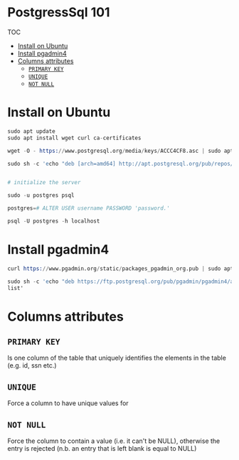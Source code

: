 <h1>PostgressSql 101</h1>

TOC

- [Install on Ubuntu](#install-on-ubuntu)
- [Install pgadmin4](#install-pgadmin4)
- [Columns attributes](#columns-attributes)
  - [`PRIMARY KEY`](#primary-key)
  - [`UNIQUE`](#unique)
  - [`NOT NULL`](#not-null)


# Install on Ubuntu

```s
sudo apt update 
sudo apt install wget curl ca-certificates 

wget -O - https://www.postgresql.org/media/keys/ACCC4CF8.asc | sudo apt-key add - 

sudo sh -c 'echo "deb [arch=amd64] http://apt.postgresql.org/pub/repos/apt/ focal-pgdg main" >> /etc/apt/sources.list.d/pgdg.list' 


# initialize the server

sudo -u postgres psql

postgres=# ALTER USER username PASSWORD 'password.'

psql -U postgres -h localhost
```

# Install pgadmin4

```s
curl https://www.pgadmin.org/static/packages_pgadmin_org.pub | sudo apt-key add -

sudo sh -c 'echo "deb https://ftp.postgresql.org/pub/pgadmin/pgadmin4/apt/focal pgadmin4 main" > /etc/apt/sources.list.d/pgadmin4.
list'
```


# Columns attributes

## `PRIMARY KEY`

Is one column of the table that uniquely identifies the elements in the table (e.g. id, ssn etc.)

## `UNIQUE`

Force a column to have unique values for

## `NOT NULL`

Force the column to contain a value (i.e. it can't be NULL), otherwise the entry is rejected (n.b. an entry that is left blank is equal to NULL)
